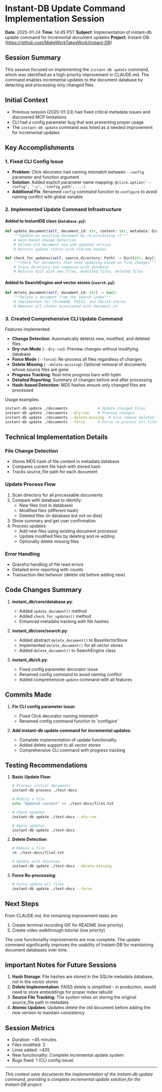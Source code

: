 # Instant-DB Update Command Implementation Session

**Date**: 2025-01-24
**Time**: 14:45 PST
**Subject**: Implementation of instant-db update command for incremental document updates
**Project**: Instant-DB (https://github.com/MakeWorkTakesWork/Instant-DB)

## Session Summary

This session focused on implementing the `instant-db update` command, which was identified as a high-priority improvement in CLAUDE.md. The command enables incremental updates to the document database by detecting and processing only changed files.

## Initial Context

- Previous session (2025-01-23) had fixed critical metadata issues and discovered MCP limitations
- CLI had a config parameter bug that was preventing proper usage
- The `instant-db update` command was listed as a needed improvement for incremental updates

## Key Accomplishments

### 1. Fixed CLI Config Issue
- **Problem**: Click decorator had naming mismatch between `--config` parameter and function argument
- **Solution**: Added explicit parameter name mapping: `@click.option('--config', '-c', 'config_path', ...)`
- **Additional Fix**: Renamed `config` command function to `configure` to avoid naming conflict with global variable

### 2. Implemented Update Command Infrastructure

#### Added to InstantDB class (`database.py`):
```python
def update_document(self, document_id: str, content: str, metadata: Dict[str, Any]) -> Dict[str, Any]:
    """Update an existing document by re-processing it"""
    # Hash-based change detection
    # Delete old document and add updated version
    # Returns update status with old/new hashes

def check_for_updates(self, source_directory: Path) -> Dict[str, Any]:
    """Check for documents that need updating based on file changes"""
    # Scans directory and compares with database
    # Returns dict with new_files, modified_files, deleted_files
```

#### Added to SearchEngine and vector stores (`search.py`):
```python
def delete_document(self, document_id: str) -> bool:
    """Delete a document from the search index"""
    # Implemented for ChromaDB, FAISS, and SQLite stores
    # Removes all chunks associated with document_id
```

### 3. Created Comprehensive CLI Update Command

Features implemented:
- **Change Detection**: Automatically detects new, modified, and deleted files
- **Dry-run Mode** (`--dry-run`): Preview changes without modifying database
- **Force Mode** (`--force`): Re-process all files regardless of changes  
- **Delete Missing** (`--delete-missing`): Optional removal of documents whose source files are gone
- **Progress Tracking**: Real-time progress bars with tqdm
- **Detailed Reporting**: Summary of changes before and after processing
- **Hash-based Detection**: MD5 hashes ensure only changed files are processed

Usage examples:
```bash
instant-db update ./documents              # Update changed files
instant-db update ./documents --dry-run    # Preview changes
instant-db update ./documents --delete-missing  # Also remove deleted files
instant-db update ./documents --force      # Force re-process all files
```

## Technical Implementation Details

### File Change Detection
- Stores MD5 hash of file content in metadata database
- Compares current file hash with stored hash
- Tracks source_file path for each document

### Update Process Flow
1. Scan directory for all processable documents
2. Compare with database to identify:
   - New files (not in database)
   - Modified files (different hash)
   - Deleted files (in database but not on disk)
3. Show summary and get user confirmation
4. Process updates:
   - Add new files using existing document processor
   - Update modified files by deleting and re-adding
   - Optionally delete missing files

### Error Handling
- Graceful handling of file read errors
- Detailed error reporting with counts
- Transaction-like behavior (delete old before adding new)

## Code Changes Summary

1. **instant_db/core/database.py**:
   - Added `update_document()` method
   - Added `check_for_updates()` method
   - Enhanced metadata tracking with file hashes

2. **instant_db/core/search.py**:
   - Added abstract `delete_document()` to BaseVectorStore
   - Implemented `delete_document()` for all vector stores
   - Added `delete_document()` to SearchEngine class

3. **instant_db/cli.py**:
   - Fixed config parameter decorator issue
   - Renamed config command to avoid naming conflict
   - Added comprehensive `update` command with all features

## Commits Made

1. **Fix CLI config parameter issue**:
   - Fixed Click decorator naming mismatch
   - Renamed config command function to 'configure'

2. **Add instant-db update command for incremental updates**:
   - Complete implementation of update functionality
   - Added delete support to all vector stores
   - Comprehensive CLI command with progress tracking

## Testing Recommendations

1. **Basic Update Flow**:
   ```bash
   # Process initial documents
   instant-db process ./test-docs
   
   # Modify a file
   echo "Updated content" >> ./test-docs/file1.txt
   
   # Check updates
   instant-db update ./test-docs --dry-run
   
   # Apply updates
   instant-db update ./test-docs
   ```

2. **Delete Detection**:
   ```bash
   # Remove a file
   rm ./test-docs/file2.txt
   
   # Update with deletion
   instant-db update ./test-docs --delete-missing
   ```

3. **Force Re-processing**:
   ```bash
   # Force update all files
   instant-db update ./test-docs --force
   ```

## Next Steps

From CLAUDE.md, the remaining improvement tasks are:
1. Create terminal recording GIF for README (low priority)
2. Create video walkthrough tutorial (low priority)

The core functionality improvements are now complete. The update command significantly improves the usability of Instant-DB for maintaining document databases over time.

## Important Notes for Future Sessions

1. **Hash Storage**: File hashes are stored in the SQLite metadata database, not in the vector stores
2. **Delete Implementation**: FAISS delete is simplified - in production, would need to store embeddings for proper index rebuild
3. **Source File Tracking**: The system relies on storing the original source_file path in metadata
4. **Atomic Updates**: Updates delete the old document before adding the new version to maintain consistency

## Session Metrics
- Duration: ~45 minutes
- Files modified: 3
- Lines added: ~405
- New functionality: Complete incremental update system
- Bugs fixed: 1 (CLI config issue)

---
*This context save documents the implementation of the instant-db update command, providing a complete incremental update solution for the Instant-DB project.*